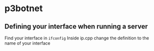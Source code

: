 # p3botnet

## Defining your interface when running a server
Find your interface in `ifconfig`
Inside ip.cpp change the definition to the name of your interface

